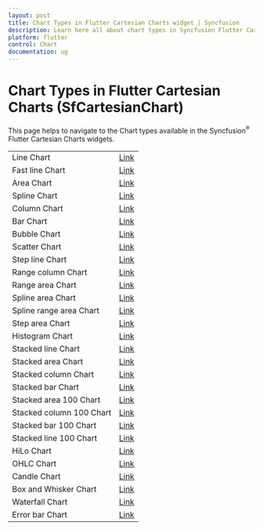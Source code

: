 ```yaml
---
layout: post
title: Chart Types in Flutter Cartesian Charts widget | Syncfusion 
description: Learn here all about chart types in Syncfusion Flutter Cartesian Charts control, its elements, and more.
platform: flutter
control: Chart
documentation: ug
---
```


# Chart Types in Flutter Cartesian Charts (SfCartesianChart)

This page helps to navigate to the Chart types available in the Syncfusion<sup>&reg;</sup> Flutter Cartesian Charts widgets.

<table>
 <tr>
        <td>
            Line Chart
        </td>
        <td>
            <a href="https://help.syncfusion.com/flutter/cartesian-charts/chart-types/line-chart">Link</a>
        </td>
    </tr>
    <tr>
        <td>
           Fast line Chart
        </td>
        <td>
            <a href="https://help.syncfusion.com/flutter/cartesian-charts/chart-types/fast-line-chart">Link</a>
        </td>
    </tr>
    <tr>
        <td>
            Area Chart
        </td>
        <td>
            <a href="https://help.syncfusion.com/flutter/cartesian-charts/chart-types/area-chart">Link</a>
        </td>
    </tr>
     <tr>
        <td>
            Spline Chart
        </td>
        <td>
            <a href="https://help.syncfusion.com/flutter/cartesian-charts/chart-types/spline-chart">Link</a>
        </td>
    </tr>
    <tr>
        <td>
          Column Chart
        </td>
       <td>
           <a href="https://help.syncfusion.com/flutter/cartesian-charts/chart-types/column-chart">Link</a>
      </td>
    </tr>
	<tr>
        <td>
            Bar Chart
        </td>
        <td>
            <a href="https://help.syncfusion.com/flutter/cartesian-charts/chart-types/bar-chart">Link</a>
        </td>
    </tr>
    <tr>
        <td>
            Bubble Chart
        </td>
        <td>
            <a href="https://help.syncfusion.com/flutter/cartesian-charts/chart-types/bubble-chart">Link</a>
        </td>
    </tr>
     <tr>
        <td>
            Scatter Chart
        </td>
        <td>
            <a href="https://help.syncfusion.com/flutter/cartesian-charts/chart-types/scatter-chart">Link</a>
        </td>
    </tr>
     <tr>
        <td>
            Step line Chart
        </td>
        <td>
            <a href="https://help.syncfusion.com/flutter/cartesian-charts/chart-types/step-line-chart">Link</a>
        </td>
    </tr>
    <tr>
        <td>
            Range column Chart
        </td>
        <td>
            <a href="https://help.syncfusion.com/flutter/cartesian-charts/chart-types/range-column-chart">Link</a>
        </td>
    </tr>
    <tr>
        <td>
            Range area Chart
        </td>
        <td>
            <a href="https://help.syncfusion.com/flutter/cartesian-charts/chart-types/range-area-chart">Link</a>
        </td>
    </tr>
    <tr>
        <td>
            Spline area Chart
        </td>
        <td>
            <a href="https://help.syncfusion.com/flutter/cartesian-charts/chart-types/spline-area-chart">Link</a>
        </td>
    </tr>
    <tr>
        <td>
            Spline range area Chart
        </td>
        <td>
            <a href="https://help.syncfusion.com/flutter/cartesian-charts/chart-types/spline-range-area-chart">Link</a>
        </td>
    </tr>
    <tr>
        <td>
           Step area Chart
        </td>
        <td>
            <a href="https://help.syncfusion.com/flutter/cartesian-charts/chart-types/step-area-chart">Link</a>
        </td>
    </tr>
     <tr>
        <td>
           Histogram Chart
        </td>
        <td>
            <a href="https://help.syncfusion.com/flutter/cartesian-charts/chart-types/histogram-chart">Link</a>
        </td>
    </tr>
     <tr>
        <td>
           Stacked line Chart
        </td>
        <td>
            <a href="https://help.syncfusion.com/flutter/cartesian-charts/chart-types/stacked-line-chart">Link</a>
        </td>
    </tr>
    <tr>
        <td>
            Stacked area Chart
        </td>
        <td>
            <a href="https://help.syncfusion.com/flutter/cartesian-charts/chart-types/stacked-area-chart">Link</a>
        </td>
    </tr>
    <tr>
        <td>
            Stacked column Chart
        </td>
        <td>
            <a href="https://help.syncfusion.com/flutter/cartesian-charts/chart-types/stacked-column-chart">Link</a>
        </td>
    </tr>
    <tr>
        <td>
            Stacked bar Chart
        </td>
        <td>
            <a href="https://help.syncfusion.com/flutter/cartesian-charts/chart-types/stacked-bar-chart">Link</a>
        </td>
    </tr>
    <tr>
        <td>
            Stacked area 100 Chart
        </td>
        <td>
            <a href="https://help.syncfusion.com/flutter/cartesian-charts/chart-types/stacked-area-100-chart">Link</a>
        </td>
    </tr>
    <tr>
        <td>
          Stacked column 100 Chart
        </td>
       <td>
           <a href="https://help.syncfusion.com/flutter/cartesian-charts/chart-types/stacked-column-100-chart">Link</a>
      </td>
    </tr>
      <tr>
        <td>
            Stacked bar 100 Chart
        </td>
        <td>
            <a href="https://help.syncfusion.com/flutter/cartesian-charts/chart-types/stacked-bar-100-chart">Link</a>
        </td>
    </tr>
     <tr>
        <td>
           Stacked line 100 Chart
        </td>
        <td>
            <a href="https://help.syncfusion.com/flutter/cartesian-charts/chart-types/stacked-line-100-chart">Link</a>
        </td>
    </tr>
    <tr>
        <td>
           HiLo Chart
        </td>
        <td>
            <a href="https://help.syncfusion.com/flutter/cartesian-charts/chart-types/hilo-chart">Link</a>
        </td>
    </tr>
    <tr>
        <td>
            OHLC Chart
        </td>
        <td>
            <a href="https://help.syncfusion.com/flutter/cartesian-charts/chart-types/ohlc-chart">Link</a>
        </td>
    </tr>
    <tr>
        <td>
          Candle Chart
        </td>
       <td>
           <a href="https://help.syncfusion.com/flutter/cartesian-charts/chart-types/candle-chart">Link</a>
      </td>
    </tr>
    <tr>
        <td>
            Box and Whisker Chart
        </td>
        <td>
            <a href="https://help.syncfusion.com/flutter/cartesian-charts/chart-types/box-and-whisker-chart">Link</a>
        </td>
    </tr>
    <tr>
        <td>
            Waterfall Chart
        </td>
        <td>
            <a href="https://help.syncfusion.com/flutter/cartesian-charts/chart-types/waterfall-chart">Link</a>
        </td>
    </tr>
    <tr>
        <td>
            Error bar Chart
        </td>
        <td>
            <a href="https://help.syncfusion.com/flutter/cartesian-charts/chart-types/error-bar-chart">Link</a>
        </td>
    </tr>
</table>
